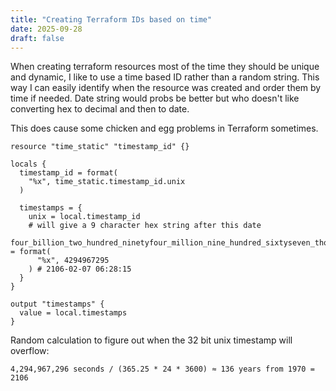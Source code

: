 ```yaml
---
title: "Creating Terraform IDs based on time"
date: 2025-09-28
draft: false
---
```


When creating terraform resources most of the time they should be unique and dynamic, I like to use a time based ID rather than a random string. This way I can easily identify when the resource was created and order them by time if needed. Date string would probs be better but who doesn't like converting hex to decimal and then to date.

This does cause some chicken and egg problems in Terraform sometimes.

```hcl
resource "time_static" "timestamp_id" {}

locals {
  timestamp_id = format(
    "%x", time_static.timestamp_id.unix
  )

  timestamps = {
    unix = local.timestamp_id
    # will give a 9 character hex string after this date
    four_billion_two_hundred_ninetyfour_million_nine_hundred_sixtyseven_thousand_two_hundred_ninety_five = format(
      "%x", 4294967295
    ) # 2106-02-07 06:28:15
  }
}

output "timestamps" {
  value = local.timestamps
}
```

Random calculation to figure out when the 32 bit unix timestamp will overflow:

`4,294,967,296 seconds / (365.25 * 24 * 3600) ≈ 136 years from 1970 = 2106`
